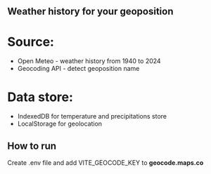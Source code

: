 ## Weather history for your geoposition

# Source:

- Open Meteo - weather history from 1940 to 2024
- Geocoding API - detect geoposition name

# Data store:

- IndexedDB for temperature and precipitations store
- LocalStorage for geolocation

## How to run

Create .env file and add VITE_GEOCODE_KEY to **geocode.maps.co**
